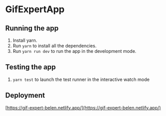 # GifExpertApp

## Running the app
1. Install yarn.
2. Run `yarn` to install all the dependencies.
3. Run `yarn run dev` to run the app in the development mode.

## Testing the app
1. `yarn test` to launch the test runner in the interactive watch mode

## Deployment
[https://gif-expert-belen.netlify.app/](https://gif-expert-belen.netlify.app/)
